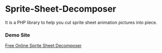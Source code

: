 Sprite-Sheet-Decomposer
=======================

It is a PHP library to help you cut sprite sheet animation pictures into piece.
<h3>Demo Site</h3>
<a href="http://jmsliu.com/products/sprite-sheet-decomposer/">Free Online Sprite Sheet Decomposer</a>

